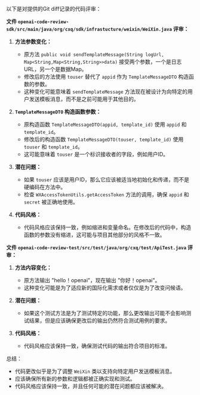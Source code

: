 以下是对提供的Git diff记录的代码评审：

**文件 `openai-code-review-sdk/src/main/java/org/cxq/sdk/infrastucture/weixin/WeiXin.java` 评审：**

1. **方法参数变化：**
   - 原方法 `public void sendTemplateMessage(String logUrl, Map<String,Map<String,String>>data)` 接受两个参数，一个是日志URL，另一个是数据Map。
   - 修改后的方法使用 `touser` 替代了 `appid` 作为 `TemplateMessageDTO` 构造函数的参数。
   - 这种变化可能意味着 `sendTemplateMessage` 方法现在被设计为向特定的用户发送模板消息，而不是之前可能用于其他目的。

2. **`TemplateMessageDTO` 构造函数参数：**
   - 原构造函数 `TemplateMessageDTO(appid, template_id)` 使用 `appid` 和 `template_id`。
   - 修改后的构造函数 `TemplateMessageDTO(touser, template_id)` 使用 `touser` 和 `template_id`。
   - 这可能意味着 `touser` 是一个标识接收者的字段，例如用户ID。

3. **潜在问题：**
   - 如果 `touser` 应该是用户ID，那么它应该被适当地初始化和传递，而不是硬编码在方法中。
   - 检查 `WXAccessTokenUtils.getAccessToken` 方法的调用，确保 `appid` 和 `secret` 被正确地使用。

4. **代码风格：**
   - 代码风格应该保持一致，例如缩进和变量命名。在修改后的代码中，构造函数的参数没有缩进，这可能与项目其他部分的风格不一致。

**文件 `openai-code-review-test/src/test/java/org/cxq/test/ApiTest.java` 评审：**

1. **方法内容变化：**
   - 原方法输出 "hello！openai"，现在输出 "你好！openai"。
   - 这种变化可能是为了适应新的国际化需求或者仅仅是为了改变问候语。

2. **潜在问题：**
   - 如果这个测试方法是为了测试特定的功能，那么更改输出可能不会影响测试结果，但是应该确保更改后的输出仍然符合测试用例的要求。

3. **代码风格：**
   - 代码风格应该保持一致，确保测试代码的输出符合项目的标准。

总结：
- 代码更改似乎是为了调整 `WeiXin` 类以支持向特定用户发送模板消息。
- 应该确保所有新的参数和逻辑都被正确实现和测试。
- 代码风格应该保持一致，并且任何可能的潜在问题都应该被解决。